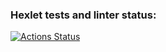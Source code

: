 ### Hexlet tests and linter status:
[![Actions Status](https://github.com/neuroenzo/python-project-50/actions/workflows/hexlet-check.yml/badge.svg)](https://github.com/neuroenzo/python-project-50/actions)